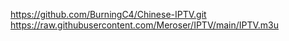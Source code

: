 https://github.com/BurningC4/Chinese-IPTV.git
https://raw.githubusercontent.com/Meroser/IPTV/main/IPTV.m3u
